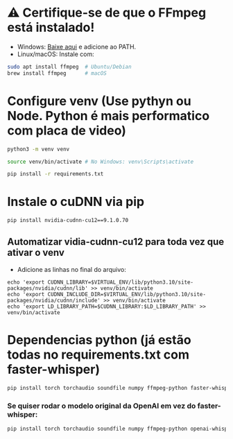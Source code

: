 # ⚠️ Certifique-se de que o FFmpeg está instalado!

- Windows: [Baixe aqui](https://ffmpeg.org/download.html) e adicione ao PATH.
- Linux/macOS: Instale com:

```sh
sudo apt install ffmpeg  # Ubuntu/Debian
brew install ffmpeg      # macOS
```

# Configure venv (Use pythyn ou Node. Python é mais performatico com placa de video)

```sh
python3 -m venv venv
```

```sh
source venv/bin/activate # No Windows: venv\Scripts\activate
```

```sh
pip install -r requirements.txt
```

# Instale o cuDNN via pip

```sh
pip install nvidia-cudnn-cu12==9.1.0.70
```

## Automatizar vidia-cudnn-cu12 para toda vez que ativar o venv

- Adicione as linhas no final do arquivo:

```
echo 'export CUDNN_LIBRARY=$VIRTUAL_ENV/lib/python3.10/site-packages/nvidia/cudnn/lib' >> venv/bin/activate
echo 'export CUDNN_INCLUDE_DIR=$VIRTUAL_ENV/lib/python3.10/site-packages/nvidia/cudnn/include' >> venv/bin/activate
echo 'export LD_LIBRARY_PATH=$CUDNN_LIBRARY:$LD_LIBRARY_PATH' >> venv/bin/activate
```

# Dependencias python (já estão todas no requirements.txt com faster-whisper)

```sh
pip install torch torchaudio soundfile numpy ffmpeg-python faster-whisper
```

### Se quiser rodar o modelo original da OpenAI em vez do faster-whisper:

```sh
pip install torch torchaudio soundfile numpy ffmpeg-python openai-whisper
```
